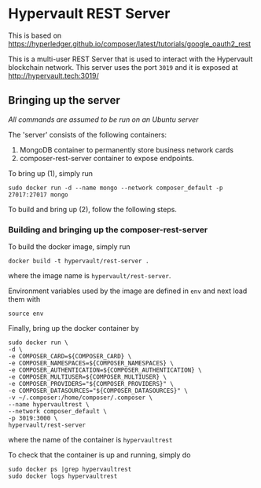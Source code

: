 # Hypervault REST Server

This is based on https://hyperledger.github.io/composer/latest/tutorials/google_oauth2_rest 

This is a multi-user REST Server that is used to interact with the Hypervault blockchain network. This server uses the port `3019` and it is exposed at http://hypervault.tech:3019/

## Bringing up the server

*All commands are assumed to be run on an Ubuntu server*

The 'server' consists of the following containers: 

1. MongoDB container to permanently store business network cards
2. composer-rest-server container to expose endpoints. 

To bring up (1), simply run 

```
sudo docker run -d --name mongo --network composer_default -p 27017:27017 mongo
```

To build and bring up (2), follow the following steps. 

### Building and bringing up the composer-rest-server

To build the docker image, simply run 

```
docker build -t hypervault/rest-server .
```

where the image name is `hypervault/rest-server`.

Environment variables used by the image are defined in `env` and next load them with 

```
source env
```

Finally, bring up the docker container by 

```
sudo docker run \
-d \
-e COMPOSER_CARD=${COMPOSER_CARD} \
-e COMPOSER_NAMESPACES=${COMPOSER_NAMESPACES} \
-e COMPOSER_AUTHENTICATION=${COMPOSER_AUTHENTICATION} \
-e COMPOSER_MULTIUSER=${COMPOSER_MULTIUSER} \
-e COMPOSER_PROVIDERS="${COMPOSER_PROVIDERS}" \
-e COMPOSER_DATASOURCES="${COMPOSER_DATASOURCES}" \
-v ~/.composer:/home/composer/.composer \
--name hypervaultrest \
--network composer_default \
-p 3019:3000 \
hypervault/rest-server
```

where the name of the container is `hypervaultrest`

To check that the container is up and running, simply do 

```
sudo docker ps |grep hypervaultrest
sudo docker logs hypervaultrest
```

